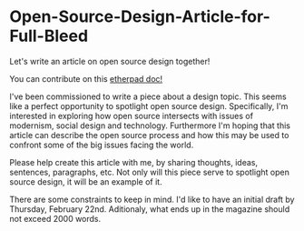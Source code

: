 # Open-Source-Design-Article-for-Full-Bleed
Let's write an article on open source design together!

You can contribute on this [etherpad doc!](https://gd399-ether.herokuapp.com/p/Open_Source_Design_Article)

I've been commissioned to write a piece about a design topic. This seems like a perfect opportunity to spotlight open source design. Specifically, I'm interested in exploring how open source intersects with issues of modernism, social design and technology. Furthermore I'm hoping that this article can describe the open source process and how this may be used to confront some of the big issues facing the world.

Please help create this article with me, by sharing thoughts, ideas, sentences, paragraphs, etc. Not only will this piece serve to spotlight open source design, it will be an example of it. 

There are some constraints to keep in mind. I'd like to have an initial draft by Thursday, February 22nd. Aditionaly, what ends up in the magazine should not exceed 2000 words.


